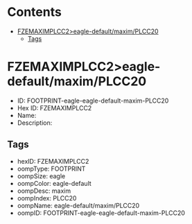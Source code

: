 



Contents
========

* [FZEMAXIMPLCC2>eagle-default/maxim/PLCC20](#fzemaximplcc2eagle-defaultmaximplcc20)
	* [Tags](#tags)

# FZEMAXIMPLCC2>eagle-default/maxim/PLCC20

- ID: FOOTPRINT-eagle-eagle-default-maxim-PLCC20
- Hex ID: FZEMAXIMPLCC2
- Name: 
- Description: 

## Tags

- hexID: FZEMAXIMPLCC2
- oompType: FOOTPRINT
- oompSize: eagle
- oompColor: eagle-default
- oompDesc: maxim
- oompIndex: PLCC20
- oompName: eagle-default/maxim/PLCC20
- oompID: FOOTPRINT-eagle-eagle-default-maxim-PLCC20
